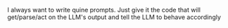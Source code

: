 I always want to write quine prompts. Just give it the code that will get/parse/act on the LLM's output and tell the LLM to behave accordingly

